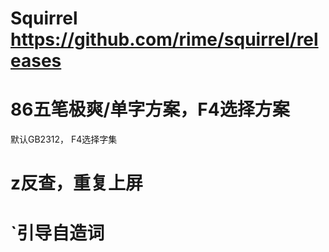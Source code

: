 # Squirrel https://github.com/rime/squirrel/releases
# 86五笔极爽/单字方案，F4选择方案
默认GB2312， F4选择字集
# z反查，重复上屏
# `引导自造词
